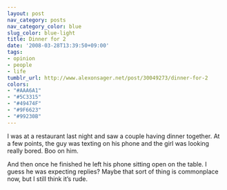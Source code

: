 ```yaml
---
layout: post
nav_category: posts
nav_category_color: blue
slug_color: blue-light
title: Dinner for 2
date: '2008-03-28T13:39:50+09:00'
tags:
- opinion
- people
- life
tumblr_url: http://www.alexonsager.net/post/30049273/dinner-for-2
colors:
- "#AAA6A1"
- "#5C3315"
- "#49474F"
- "#9F6623"
- "#99230B"
---
```


<p>I was at a restaurant last night and saw a couple having dinner together. At a few points, the guy was texting on his phone and the girl was looking really bored. Boo on him. </p><p>And then once he finished he left his phone sitting open on the table. I guess he was expecting replies? Maybe that sort of thing is commonplace now, but I still think it&rsquo;s rude.  </p>

